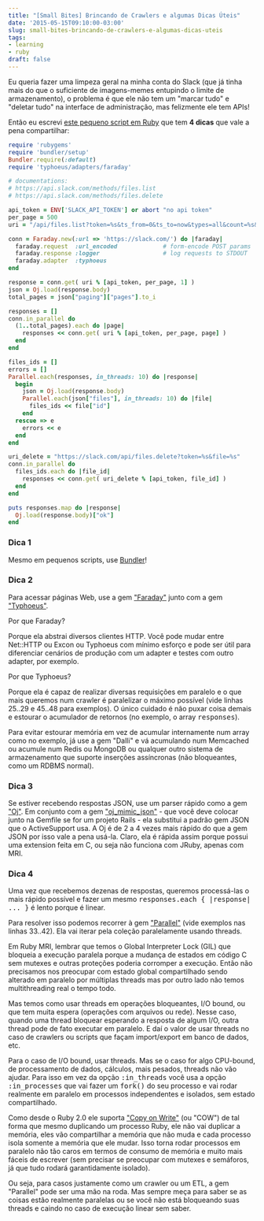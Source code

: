 ```yaml
---
title: "[Small Bites] Brincando de Crawlers e algumas Dicas Úteis"
date: '2015-05-15T09:10:00-03:00'
slug: small-bites-brincando-de-crawlers-e-algumas-dicas-uteis
tags:
- learning
- ruby
draft: false
---
```


Eu queria fazer uma limpeza geral na minha conta do Slack (que já tinha mais do que o suficiente de imagens-memes entupindo o limite de armazenamento), o problema é que ele não tem um "marcar tudo" e "deletar tudo" na interface de administração, mas felizmente ele tem APIs!

Então eu escrevi [este pequeno script em Ruby](https://gist.github.com/akitaonrails/38cbbc2c37a7c646fe27) que tem **4 dicas** que vale a pena compartilhar:

```ruby
require 'rubygems'
require 'bundler/setup'
Bundler.require(:default)
require 'typhoeus/adapters/faraday'

# documentations:
# https://api.slack.com/methods/files.list
# https://api.slack.com/methods/files.delete

api_token = ENV['SLACK_API_TOKEN'] or abort "no api token"
per_page = 500
uri = "/api/files.list?token=%s&ts_from=0&ts_to=now&types=all&count=%s&page=%s"

conn = Faraday.new(:url => 'https://slack.com/') do |faraday|
  faraday.request  :url_encoded             # form-encode POST params
  faraday.response :logger                  # log requests to STDOUT
  faraday.adapter  :typhoeus
end

response = conn.get( uri % [api_token, per_page, 1] )
json = Oj.load(response.body)
total_pages = json["paging"]["pages"].to_i

responses = []
conn.in_parallel do
  (1..total_pages).each do |page|
    responses << conn.get( uri % [api_token, per_page, page] )
  end
end

files_ids = []
errors = []
Parallel.each(responses, in_threads: 10) do |response|
  begin
    json = Oj.load(response.body)
    Parallel.each(json["files"], in_threads: 10) do |file|
      files_ids << file["id"]
    end
  rescue => e
    errors << e
  end
end

uri_delete = "https://slack.com/api/files.delete?token=%s&file=%s"
conn.in_parallel do
  files_ids.each do |file_id|
    responses << conn.get( uri_delete % [api_token, file_id] )
  end
end

puts responses.map do |response|
  Oj.load(response.body)["ok"]
end
```

### Dica 1

Mesmo em pequenos scripts, use [Bundler](http://bundler.io/bundler_setup.html)! 

### Dica 2

Para acessar páginas Web, use a gem ["Faraday"](https://github.com/lostisland/faraday) junto com a gem ["Typhoeus"](https://github.com/typhoeus/typhoeus).

Por que Faraday?

Porque ela abstrai diversos clientes HTTP. Você pode mudar entre Net::HTTP ou Excon ou Typhoeus com mínimo esforço e pode ser útil para diferenciar cenários de produção com um adapter e testes com outro adapter, por exemplo.

Por que Typhoeus?

Porque ela é capaz de realizar diversas requisições em paralelo e o que mais queremos num crawler é paralelizar o máximo possível (vide linhas 25..29 e 45..48 para exemplos). O único cuidado é não puxar coisa demais e estourar o acumulador de retornos (no exemplo, o array <tt>responses</tt>).

Para evitar estourar memória em vez de acumular internamente num array como no exemplo, já use a gem "Dalli" e vá acumulando num Memcached ou acumule num Redis ou MongoDB ou qualquer outro sistema de armazenamento que suporte inserções assíncronas (não bloqueantes, como um RDBMS normal).

### Dica 3

Se estiver recebendo respostas JSON, use um parser rápido como a gem ["Oj"](https://github.com/ohler55/oj). Em conjunto com a gem ["oj_mimic_json"](https://github.com/ohler55/oj_mimic_json) - que você deve colocar junto na Gemfile se for um projeto Rails - ela substitui a padrão gem JSON que o ActiveSupport usa. A Oj é de 2 a 4 vezes mais rápido do que a gem JSON por isso vale a pena usá-la. Claro, ela é rápida assim porque possui uma extension feita em C, ou seja não funciona com JRuby, apenas com MRI.

### Dica 4

Uma vez que recebemos dezenas de respostas, queremos processá-las o mais rápido possível e fazer um mesmo <tt>responses.each { |response| ... }</tt> é lento porque é linear.

Para resolver isso podemos recorrer à gem ["Parallel"](https://github.com/grosser/parallel) (vide exemplos nas linhas 33..42). Ela vai iterar pela coleção paralelamente usando threads.

Em Ruby MRI, lembrar que temos o Global Interpreter Lock (GIL) que bloqueia a execução paralela porque a mudança de estados em código C sem mutexes e outras proteções poderia corromper a execução. Então não precisamos nos preocupar com estado global compartilhado sendo alterado em paralelo por múltiplas threads mas por outro lado não temos multithreading real o tempo todo.

Mas temos como usar threads em operações bloqueantes, I/O bound, ou que tem muita espera (operações com arquivos ou rede). Nesse caso, quando uma thread bloquear esperando a resposta de algum I/O, outra thread pode de fato executar em paralelo. E daí o valor de usar threads no caso de crawlers ou scripts que façam import/export em banco de dados, etc.

Para o caso de I/O bound, usar threads. Mas se o caso for algo CPU-bound, de processamento de dados, cálculos, mais pesados, threads não vão ajudar. Para isso em vez da opção <tt>:in_threads</tt> você usa a opção <tt>:in_processes</tt> que vai fazer um <tt>fork()</tt> do seu processo e vai rodar realmente em paralelo em processos independentes e isolados, sem estado compartilhado.

Como desde o Ruby 2.0 ele suporta ["Copy on Write"](https://blog.engineyard.com/2013/ruby-2-0-under-the-hood#copy-on-write) (ou "COW") de tal forma que mesmo duplicando um processo Ruby, ele não vai duplicar a memória, eles vão compartilhar a memória que não muda e cada processo isola somente a memória que ele mudar. Isso torna rodar processos em paralelo não tão caros em termos de consumo de memória e muito mais fáceis de escrever (sem precisar se preocupar com mutexes e semáforos, já que tudo rodará garantidamente isolado).

Ou seja, para casos justamente como um crawler ou um ETL, a gem "Parallel" pode ser uma mão na roda. Mas sempre meça para saber se as coisas estão realmente paralelas ou se você não está bloqueando suas threads e caindo no caso de execução linear sem saber.
